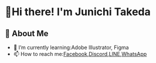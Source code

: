 # 👋Hi there! I'm Junichi Takeda

## 👤 About Me
- 🌱 I’m currently learning:Adobe Illustrator, Figma
- 📫 How to reach me:[Facebook](https://www.facebook.com/j.takeda77?locale=ja_JP),[Discord](https://discord.com/users/1004192324076699788),[LINE](https://line.me/ti/p/KaTvFcbhCR),[WhatsApp](https://wa.me/819044285643)
  
<!--
**ochtum/ochtum** is a ✨ _special_ ✨ repository because its `README.md` (this file) appears on your GitHub profile.

Here are some ideas to get you started:

- 🔭 I’m currently working on ...
- 🌱 I’m currently learning ...
- 👯 I’m looking to collaborate on ...
- 🤔 I’m looking for help with ...
- 💬 Ask me about ...
- 📫 How to reach me: ...
- 😄 Pronouns: ...
- ⚡ Fun fact: ...
-->
